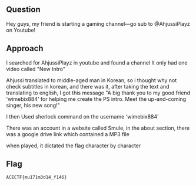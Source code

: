 ## Question

Hey guys, my friend is starting a gaming channel—go sub to @AhjussiPlayz on Youtube!

## Approach
I searched for AhjussiPlayz in youtube and found a channel
It only had one video called "New Intro"

Ahjussi translated to middle-aged man in Korean, so i thought why not check subtitles in korean,
and there was it, after taking the text and translating to english, I got this message
"A big thank you to my good friend 'wimebix884' for helping me create the PS intro. Meet the up-and-coming singer, his new song!"

I then Used sherlock command on the username 'wimebix884'

There was an account in a website called Smule, in the about section, there was a google drive link which contained a MP3 file

when played, it dictated the flag character by character

## Flag
```ACECTF{mu171m3d14_f146}```